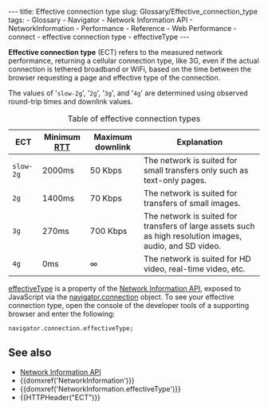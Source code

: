 --- title: Effective connection type slug: Glossary/Effective\_connection\_type tags: - Glossary - Navigator - Network Information API - NetworkInformation - Performance - Reference - Web Performance - connect - effective connection type - effectiveType ---

**Effective connection type** (ECT) refers to the measured network performance, returning a cellular connection type, like 3G, even if the actual connection is tethered broadband or WiFi, based on the time between the browser requesting a page and effective type of the connection.

The values of '`slow-2g`', '`2g`', '`3g`', and '`4g`' are determined using observed round-trip times and downlink values.

<table><caption>Table of effective connection types</caption><thead><tr class="header"><th>ECT</th><th>Minimum <a href="/en-US/docs/Glossary/Round_Trip_Time_(RTT)">RTT</a></th><th>Maximum downlink</th><th>Explanation</th></tr></thead><tbody><tr class="odd"><td><code>slow-2g</code></td><td>2000ms</td><td>50 Kbps</td><td>The network is suited for small transfers only such as text-only pages.</td></tr><tr class="even"><td><code>2g</code></td><td>1400ms</td><td>70 Kbps</td><td>The network is suited for transfers of small images.</td></tr><tr class="odd"><td><code>3g</code></td><td>270ms</td><td>700 Kbps</td><td>The network is suited for transfers of large assets such as high resolution images, audio, and SD video.</td></tr><tr class="even"><td><code>4g</code></td><td>0ms</td><td>∞</td><td>The network is suited for HD video, real-time video, etc.</td></tr></tbody></table>

[effectiveType](/en-US/docs/Web/API/NetworkInformation/effectiveType) is a property of the [Network Information API](/en-US/docs/Web/API/Network_Information_API), exposed to JavaScript via the [navigator.connection](/en-US/docs/Web/API/Navigator/connection) object. To see your effective connection type, open the console of the developer tools of a supporting browser and enter the following:

    navigator.connection.effectiveType;

See also
--------

-   [Network Information API](/en-US/docs/Web/API/Network_Information_API)
-   {{domxref('NetworkInformation')}}
-   {{domxref('NetworkInformation.effectiveType')}}
-   {{HTTPHeader("ECT")}}
